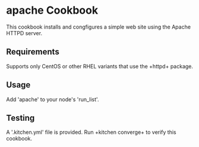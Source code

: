 # apache Cookbook
This cookbook installs and congfigures a simple web site using the Apache HTTPD server.

Requirements
------------
Supports only CentOS or other RHEL variants that use the +httpd+ package.

Usage
-----
Add 'apache' to your node's 'run_list'.

Testing
-------------------
A '.kitchen.yml' file is provided. Run +kitchen converge+ to verify this cookbook.
